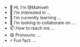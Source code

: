 - 👋 Hi, I’m @Mahiveh
- 👀 I’m interested in ...
- 🌱 I’m currently learning ...
- 💞️ I’m looking to collaborate on ...
- 📫 How to reach me ...
- 😄 Pronouns: ...
- ⚡ Fun fact: ...

<!---
Mahiveh/Mahiveh is a ✨ special ✨ repository because its `README.md` (this file) appears on your GitHub profile.
You can click the Preview link to take a look at your changes.
--->
